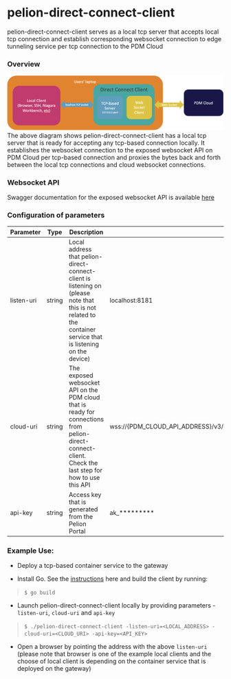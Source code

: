 # pelion-direct-connect-client 
pelion-direct-connect-client serves as a local tcp server that accepts local tcp connection and establish corresponding websocket connection to edge tunneling service per tcp connection to the PDM Cloud

### Overview
![direct-connect-client-overview](docs/direct-connect-client.png "")
The above diagram shows pelion-direct-connect-client has a local tcp server that is ready for accepting any tcp-based connection locally. It establishes the websocket connection to the exposed websocket API on PDM Cloud per tcp-based connection and proxies the bytes back and forth between the local tcp connections and cloud websocket connections.

### Websocket API
Swagger documentation for the exposed websocket API is available [here](docs/api.yml)

### Configuration of parameters
| Parameter | Type   | Description           | Example |
| -------------------- | ------ | --------------------- | ------- | 
| listen-uri | string | Local address that pelion-direct-connect-client is listening on (please note that this is not related to the container service that is listening on the device) | localhost:8181 |
| cloud-uri | string | The exposed websocket API on the PDM cloud that is ready for connections from pelion-direct-connect-client. Check the last step for how to use this API | wss://{PDM_CLOUD_API_ADDRESS}/v3/devices/{DEVICE_ID}/services/127.0.0.1:80/connection |
| api-key | string | Access key that is generated from the Pelion Portal | ak_********* |

### Example Use:

* Deploy a tcp-based container service to the gateway 

* Install Go. See the [instructions](https://golang.org/doc/install) here and build the client by running:
> `$ go build`

* Launch pelion-direct-connect-client locally by providing parameters - `listen-uri`, `cloud-uri` and `api-key`
> `$ ./pelion-direct-connect-client -listen-uri=<LOCAL_ADDRESS> -cloud-uri=<CLOUD_URI> -api-key=<API_KEY>`

* Open a browser by pointing the address with the above `listen-uri`
(please note that browser is one of the example local clients and the choose of local client is depending on the container service that is deployed on the gateway)
